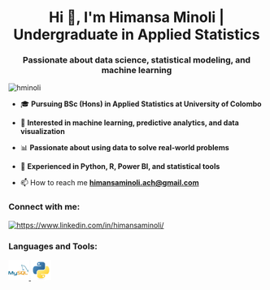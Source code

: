 <h1 align="center">Hi 👋, I'm Himansa Minoli  |  Undergraduate in Applied Statistics</h1>
<h3 align="center">Passionate about data science, statistical modeling, and machine learning</h3>

<p align="left"> <img src="https://komarev.com/ghpvc/?username=hminoli&label=Profile%20views&color=0e75b6&style=flat" alt="hminoli" /> </p>

- 🎓 **Pursuing BSc (Hons) in Applied Statistics at University of Colombo**

- 🧠 **Interested in machine learning, predictive analytics, and data visualization**

- 📊 **Passionate about using data to solve real-world problems**

- 🤝 **Experienced in Python, R, Power BI, and statistical tools**

- 📫 How to reach me **himansaminoli.ach@gmail.com**

<h3 align="left">Connect with me:</h3>
<p align="left">
<a href="https://linkedin.com/in/https://www.linkedin.com/in/himansaminoli/" target="blank"><img align="center" src="https://raw.githubusercontent.com/rahuldkjain/github-profile-readme-generator/master/src/images/icons/Social/linked-in-alt.svg" alt="https://www.linkedin.com/in/himansaminoli/" height="30" width="40" /></a>
</p>

<h3 align="left">Languages and Tools:</h3>
<p align="left"> <a href="https://www.mysql.com/" target="_blank" rel="noreferrer"> <img src="https://raw.githubusercontent.com/devicons/devicon/master/icons/mysql/mysql-original-wordmark.svg" alt="mysql" width="40" height="40"/> </a> <a href="https://www.python.org" target="_blank" rel="noreferrer"> <img src="https://raw.githubusercontent.com/devicons/devicon/master/icons/python/python-original.svg" alt="python" width="40" height="40"/> </a> </p>
